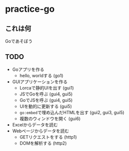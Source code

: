 # practice-go

## これは何

Goであそぼう

## TODO

- Goアプリを作る
    - hello, worldする (go1)
- GUIアプリケーションを作る
    - Lorcaで静的UIを出す (gui1)
    - JSでGoを呼ぶ (gui4, gui5)
    - GoでJSを呼ぶ (gui4, gui5)
    - UIを動的に更新する (gui5)
    - `go:embed`で埋め込んだHTMLを出す (gui2, gui3, gui5)
    - 複数のウィンドウを開く (gui6)
- Excelからデータを読む
- Webページからデータを読む
    - GETリクエストをする (http1)
    - DOMを解析する (http2)
